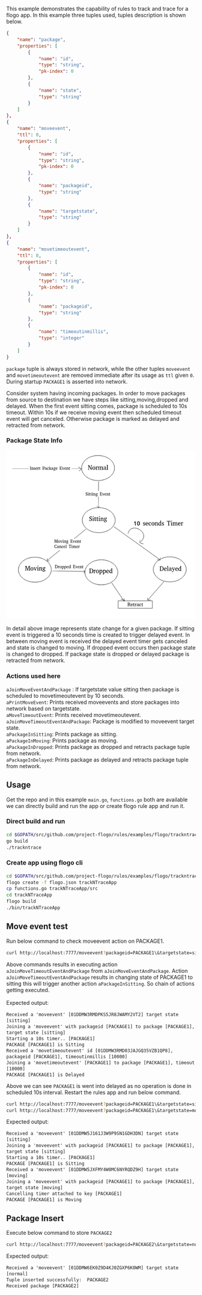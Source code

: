 This example demonstrates the capability of rules to track and trace for a flogo app. In this example three tuples used, tuples description is shown below.

```json
{
    "name": "package",
    "properties": [
        {
            "name": "id",
            "type": "string",
            "pk-index": 0
        },
        {
            "name": "state",
            "type": "string"
        }
    ]  
},
{
    "name": "moveevent",
    "ttl": 0,
    "properties": [
        {
            "name": "id",
            "type": "string",
            "pk-index": 0
        },
        {
            "name": "packageid",
            "type": "string"
        },
        {
            "name": "targetstate",
            "type": "string"
        }
    ]
},
{
    "name": "movetimeoutevent",
    "ttl": 0,
    "properties": [
        {
            "name": "id",
            "type": "string",
            "pk-index": 0
        },
        {
            "name": "packageid",
            "type": "string"
        },
        {
            "name": "timeoutinmillis",
            "type": "integer"
        }
    ]  
}
```

`package` tuple is always stored in network, while the other tuples `moveevent` and `movetimeoutevent` are removed immediate after its usage as `ttl` given `0`. During startup `PACKAGE1` is asserted into network.

Consider system having incoming packages. In order to move packages from source to destination we have steps like sitting,moving,dropped and delayed. When the first event sitting comes, package is scheduled to 10s timeout. Within 10s if we receive  moving event then scheduled timeout event will get canceled. Otherwise package is marked as delayed and retracted from network.

### Package State Info

<p align="center">
  <img src ="./trackntrace.png" />
</p>

In detail above image represents state change for a given package. If sitting event is triggered a 10 seconds time is created to trigger delayed event. In between moving event is received the delayed event timer gets canceled and state is changed to moving. If dropped event occurs then package state is changed to dropped. If package state is dropped or delayed package is retracted from network.

### Actions used here

`aJoinMoveEventAndPackage` : If targetstate value sitting then package is scheduled to movetimeoutevent by 10 seconds.<br>
`aPrintMoveEvent`: Prints received moveevents and store packages into network based on targetstate.<br>
`aMoveTimeoutEvent`: Prints received movetimeoutevent.<br>
`aJoinMoveTimeoutEventAndPackage`: Package is modified to moveevent target state.<br>
`aPackageInSitting`: Prints package as sitting.<br>
`aPackageInMoving`: Prints package as moving.<br>
`aPackageInDropped`: Prints package as dropped and retracts package tuple from network.<br>
`aPackageInDelayed`: Prints package as delayed and retracts package tuple from network.

## Usage
Get the repo and in this example `main.go`, `functions.go` both are available we can directly build and run the app or create flogo rule app and run it.

### Direct build and run
```sh
cd $GOPATH/src/github.com/project-flogo/rules/examples/flogo/trackntrace
go build
./trackntrace
```

### Create app using flogo cli
```sh
cd $GOPATH/src/github.com/project-flogo/rules/examples/flogo/trackntrace
flogo create -f flogo.json trackNTraceApp
cp functions.go trackNTraceApp/src
cd trackNTraceApp
flogo build
./bin/trackNTraceApp
```

## Move event test
Run below command to check moveevent action on PACKAGE1.
```sh
curl http://localhost:7777/moveevent?packageid=PACKAGE1\&targetstate=sitting
```

Above commands results in executing action `aJoinMoveTimeoutEventAndPackage` from `aJoinMoveEventAndPackage`. Action `aJoinMoveTimeoutEventAndPackage` results in changing state of PACKAGE1 to sitting this will trigger another action `aPackageInSitting`. So chain of actions getting executed.<br><br>
Expected output:
```
Received a 'moveevent' [01DDMW3RMDPKS5JR8JWAMY2VT2] target state [sitting]
Joining a 'moveevent' with packageid [PACKAGE1] to package [PACKAGE1], target state [sitting]
Starting a 10s timer.. [PACKAGE1]
PACKAGE [PACKAGE1] is Sitting
Received a 'movetimeoutevent' id [01DDMW3RMD03JAJGQ35VZB1QP8], packageid [PACKAGE1], timeoutinmillis [10000]
Joining a 'movetimeoutevent' [PACKAGE1] to package [PACKAGE1], timeout [10000]
PACKAGE [PACKAGE1] is Delayed
```
Above we can see `PACKAGE1` is went into delayed as no operation is done in scheduled 10s interval. Restart the rules app and run below command.

```sh
curl http://localhost:7777/moveevent?packageid=PACKAGE1\&targetstate=sitting
curl http://localhost:7777/moveevent?packageid=PACKAGE1\&targetstate=moving
```
Expected output:
```
Received a 'moveevent' [01DDMW5J161J3W9P9SN1GDH3DN] target state [sitting]
Joining a 'moveevent' with packageid [PACKAGE1] to package [PACKAGE1], target state [sitting]
Starting a 10s timer.. [PACKAGE1]
PACKAGE [PACKAGE1] is Sitting
Received a 'moveevent' [01DDMW5JXFMY4W0MC6NYRQDZ9H] target state [moving]
Joining a 'moveevent' with packageid [PACKAGE1] to package [PACKAGE1], target state [moving]
Cancelling timer attached to key [PACKAGE1]
PACKAGE [PACKAGE1] is Moving
```
## Package Insert
Execute below command to store `PACKAGE2`
```sh
curl http://localhost:7777/moveevent?packageid=PACKAGE2\&targetstate=normal
```
Expected output:
```
Received a 'moveevent' [01DDMW6EK0Z9D4KJ0ZGXP6K0WM] target state [normal]
Tuple inserted successfully:  PACKAGE2
Received package [PACKAGE2]
```